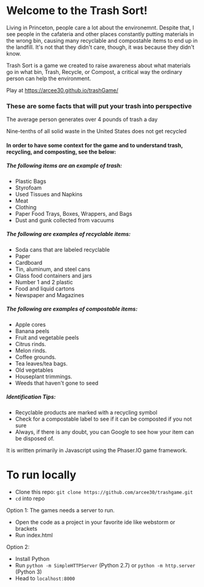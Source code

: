 # Welcome to the Trash Sort!



Living in Princeton, people care a lot about the environemnt.  Despite that, I see people in the cafateria and other places constantly putting materials in the wrong bin, causing many recyclable and compostahle items to end up in the landfill. It's not that they didn't care, though, it was because they didn't know. 

Trash Sort is a game we created to raise awareness about what materials go in what bin, Trash, Recycle, or Compost, a critical way the ordinary person can help the environment.

Play at https://arcee30.github.io/trashGame/

### These are some facts that will put your trash into perspective

The average person generates over 4 pounds of trash a day

Nine-tenths of all solid waste in the United States does not get recycled

#### In order to have some context for the game and to understand trash, recycling, and composting, see the below:

##### The following items are an example of trash:

*   Plastic Bags
*   Styrofoam
*   Used Tissues and Napkins
*   Meat
*   Clothing
*   Paper Food Trays, Boxes, Wrappers, and Bags
*   Dust and gunk collected from vacuums

##### The following are examples of recyclable items:

*   Soda cans that are labeled recyclable
*   Paper
*   Cardboard
*   Tin, aluminum, and steel cans
*   Glass food containers and jars
*   Number 1 and 2 plastic
*   Food and liquid cartons
*   Newspaper and Magazines

##### The following are examples of compostable items:

*   Apple cores
*   Banana peels
*   Fruit and vegetable peels
*   Citrus rinds.
*   Melon rinds.
*   Coffee grounds.
*   Tea leaves/tea bags.
*   Old vegetables
*   Houseplant trimmings.
*   Weeds that haven't gone to seed

##### Identification Tips:

*   Recyclable products are marked with a recycling symbol
*   Check for a compostable label to see if it can be composted if you not sure
*   Always, if there is any doubt, you can Google to see how your item can be disposed of.

It is written primarily in Javascript using the Phaser.IO game framework.

# To run locally
- Clone this repo: `git clone https://github.com/arcee30/trashgame.git`
- `cd` into repo

Option 1:
The games needs a server to run. 
- Open the code as a project in your favorite ide like webstorm or brackets 
- Run index.html

Option 2: 

- Install Python
- Run `python -m SimpleHTTPServer` (Python 2.7) or `python -m http.server` (Python 3)
- Head to `localhost:8000`
